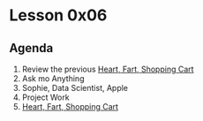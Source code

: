 # Lesson 0x06

## Agenda

1. Review the previous [Heart, Fart, Shopping Cart](https://docs.google.com/document/d/1STo59fviyZraDr28txpKQUmQROLaVsEhyZT-QDtyjwc/edit?usp=sharing)
1. Ask mo Anything
1. Sophie, Data Scientist, Apple
1. Project Work
1. [Heart, Fart, Shopping Cart](https://docs.google.com/document/d/1jd5v6OmrLGaD_zP73x8JZukELvd8VBgComX7BPolKIk/edit?usp=sharing)
